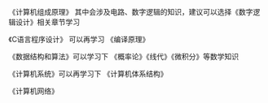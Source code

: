 《计算机组成原理》 其中会涉及电路、数字逻辑的知识，建议可以选择《数字逻辑设计》相关章节学习

《C语言程序设计》 可以再学习 《编译原理》

《数据结构和算法》可以学习下 《概率论》《线代》《微积分》等数学知识

《计算机系统》可以再学习下 《计算机体系结构》

《计算机网络》



